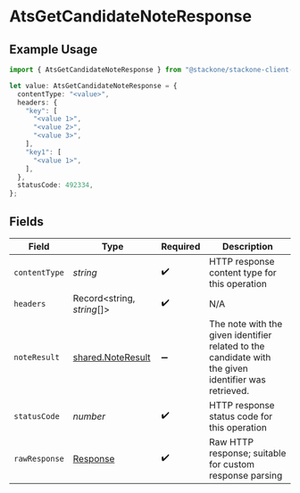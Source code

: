 # AtsGetCandidateNoteResponse

## Example Usage

```typescript
import { AtsGetCandidateNoteResponse } from "@stackone/stackone-client-ts/sdk/models/operations";

let value: AtsGetCandidateNoteResponse = {
  contentType: "<value>",
  headers: {
    "key": [
      "<value 1>",
      "<value 2>",
      "<value 3>",
    ],
    "key1": [
      "<value 1>",
    ],
  },
  statusCode: 492334,
};
```

## Fields

| Field                                                                                                | Type                                                                                                 | Required                                                                                             | Description                                                                                          |
| ---------------------------------------------------------------------------------------------------- | ---------------------------------------------------------------------------------------------------- | ---------------------------------------------------------------------------------------------------- | ---------------------------------------------------------------------------------------------------- |
| `contentType`                                                                                        | *string*                                                                                             | :heavy_check_mark:                                                                                   | HTTP response content type for this operation                                                        |
| `headers`                                                                                            | Record<string, *string*[]>                                                                           | :heavy_check_mark:                                                                                   | N/A                                                                                                  |
| `noteResult`                                                                                         | [shared.NoteResult](../../../sdk/models/shared/noteresult.md)                                        | :heavy_minus_sign:                                                                                   | The note with the given identifier related to the candidate with the given identifier was retrieved. |
| `statusCode`                                                                                         | *number*                                                                                             | :heavy_check_mark:                                                                                   | HTTP response status code for this operation                                                         |
| `rawResponse`                                                                                        | [Response](https://developer.mozilla.org/en-US/docs/Web/API/Response)                                | :heavy_check_mark:                                                                                   | Raw HTTP response; suitable for custom response parsing                                              |